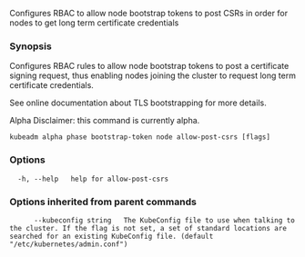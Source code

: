 
Configures RBAC to allow node bootstrap tokens to post CSRs in order for nodes to get long term certificate credentials

### Synopsis

Configures RBAC rules to allow node bootstrap tokens to post a certificate signing request, thus enabling nodes joining the cluster to request long term certificate credentials. 

See online documentation about TLS bootstrapping for more details. 

Alpha Disclaimer: this command is currently alpha.

```
kubeadm alpha phase bootstrap-token node allow-post-csrs [flags]
```

### Options

```
  -h, --help   help for allow-post-csrs
```

### Options inherited from parent commands

```
      --kubeconfig string   The KubeConfig file to use when talking to the cluster. If the flag is not set, a set of standard locations are searched for an existing KubeConfig file. (default "/etc/kubernetes/admin.conf")
```

